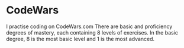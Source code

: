 # CodeWars
I practise coding on CodeWars.com
There are basic and proficiency degrees of mastery, each containing 8 levels of exercises.
In the basic degree, 8 is the most basic level and 1 is the most advanced.
